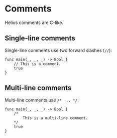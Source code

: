 # Comments

Helios comments are C-like. 

## Single-line comments

Single-line comments use two forward slashes (`//`):

```helios
func main(_, _, _) -> Bool {
	// This is a comment.
	true
}
```

## Multi-line comments

Multi-line comments use `/* ... */`:

```helios
func main(_, _, _) -> Bool {
	/*
		This is a multi-line comment.
	*/
	true
}
```